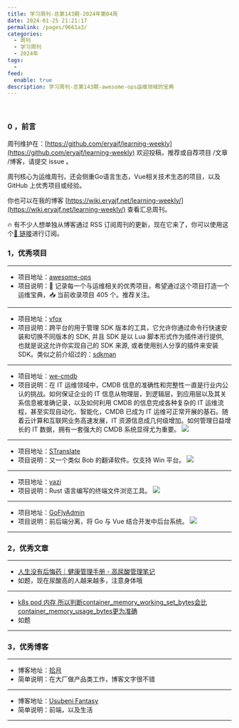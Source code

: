 ```yaml
---
title: 学习周刊-总第143期-2024年第04周
date: 2024-01-25 21:21:17
permalink: /pages/9661a3/
categories:
  - 周刊
  - 学习周刊
  - 2024年
tags:
  -
feed:
  enable: true
description: 学习周刊-总第143期-awesome-ops运维领域的宝典
---
```


<br><ArticleTopAd></ArticleTopAd>

### 0 ，前言

周刊维护在：[https://github.com/eryajf/learning-weekly](https://github.com/eryajf/learning-weekly)  欢迎投稿，推荐或自荐项目 /文章 /博客，请提交 issue 。

周刊核心为运维周刊，还会侧重Go语言生态，Vue相关技术生态的项目，以及 GitHub 上优秀项目或经验。

你也可以在我的博客 [https://wiki.eryajf.net/learning-weekly/](https://wiki.eryajf.net/learning-weekly/) 查看汇总周刊。

🔥 有不少人想单独从博客通过 RSS 订阅周刊的更新，现在它来了，你可以使用这个[🔗 链接](https://wiki.eryajf.net/learning-weekly.xml)进行订阅。

### 1，优秀项目

---
- 项目地址：[awesome-ops](https://github.com/eryajf/awesome-ops)
- 项目说明：🧰 记录每一个与运维相关的优秀项目，希望通过这个项目打造一个运维宝典，📥 当前收录项目 405 个。推荐关注。
---
- 项目地址：[vfox](https://github.com/version-fox/vfox)
- 项目说明：跨平台的用于管理 SDK 版本的工具，它允许你通过命令行快速安装和切换不同版本的 SDK, 并且 SDK 是以 Lua 脚本形式作为插件进行提供, 也就是说这允许你实现自己的 SDK 来源, 或者使用别人分享的插件来安装 SDK。类似之前介绍过的：[sdkman](https://github.com/sdkman/sdkman-cli)
---
- 项目地址：[we-cmdb](https://github.com/WeBankPartners/we-cmdb)
- 项目说明：在 IT 运维领域中，CMDB 信息的准确性和完整性一直是行业内公认的挑战。如何保证企业的 IT 信息从物理层，到逻辑层，到应用层以及其关系信息被准确记录，以及如何利用 CMDB 的信息完成各种复杂的 IT 运维流程，甚至实现自动化、智能化，CMDB 已成为 IT 运维可正常开展的基石。随着云计算和互联网业务高速发展，IT 资源信息成几何级增加。如何管理日益增长的 IT 数据，拥有一套强大的 CMDB 系统显得尤为重要。
  ![](https://t.eryajf.net/imgs/2024/01/1704988866448.gif)
---
- 项目地址：[STranslate](https://github.com/zggsong/stranslate)
- 项目说明：又一个类似 Bob 的翻译软件。仅支持 Win 平台。
  ![](https://t.eryajf.net/imgs/2024/01/1705071600889.gif)
---
- 项目地址：[yazi](https://github.com/sxyazi/yazi/)
- 项目说明：Rust 语言编写的终端文件浏览工具。
  ![](https://t.eryajf.net/imgs/2024/01/1705073854303.png)
---
- 项目地址：[GoFlyAdmin](https://github.com/huanglishi/GoFlyAdmin)
- 项目说明：前后端分离，将 Go 与 Vue 结合开发中后台系统。
  ![](https://t.eryajf.net/imgs/2024/01/1705107258783.png)
---
### 2，优秀文章

---
- [人生没有后悔药｜健康管理手册 - 高尿酸管理笔记](https://mp.weixin.qq.com/s/zopt3x-ffCDT_AeMb8uAvQ)
- 如题，现在尿酸高的人越来越多，注意身体哦
---
- [k8s pod 内存 所以判断container_memory_working_set_bytes会比container_memory_usage_bytes更为准确](https://www.cnblogs.com/gaoyuechen/p/16563372.html)
- 如题
---
### 3，优秀博客

---
- 博客地址：[拾月](https://www.skyue.com/)
- 简单说明：在大厂做产品类工作，博客文字很不错
---
- 博客地址：[Usubeni Fantasy](https://ssshooter.com)
- 简单说明：前端，以及生活
---


<br><ArticleTopAd></ArticleTopAd>
